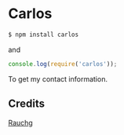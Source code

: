 # Carlos

```bash
$ npm install carlos
```

and

```js
console.log(require('carlos'));
```

To get my contact information.

## Credits
[Rauchg](https://github.com/rauchg/rauchg)
